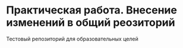 # Практическая работа. Внесение изменений в общий реозиторий

Тестовый репозиторий для образовательных целей
